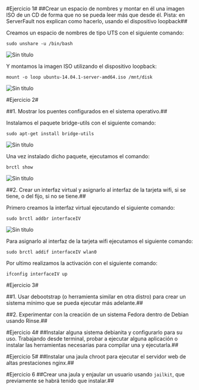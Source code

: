 #Ejercicio 1#
##Crear un espacio de nombres y montar en él una imagen ISO de un CD de forma que no se pueda leer más que desde él. Pista: en ServerFault nos explican como hacerlo, usando el dispositivo loopback##

Creamos un espacio de nombres de tipo UTS con el siguiente comando:

~~~
sudo unshare -u /bin/bash
~~~

![Sin titulo](https://github.com/leocm89/GII-2014/blob/master/ejercicios/LeoCastillo/Imagenes/Tema3/ejercicio1_1.png)

Y montamos la imagen ISO utilizando el dispositivo loopback:

~~~
mount -o loop ubuntu-14.04.1-server-amd64.iso /mnt/disk
~~~

![Sin titulo](https://github.com/leocm89/GII-2014/blob/master/ejercicios/LeoCastillo/Imagenes/Tema3/ejercicio1_2.png)


#Ejercicio 2#

##1. Mostrar los puentes configurados en el sistema operativo.##

Instalamos el paquete bridge-utils con el siguiente comando:

~~~
sudo apt-get install bridge-utils
~~~

![Sin titulo](https://github.com/leocm89/GII-2014/blob/master/ejercicios/LeoCastillo/Imagenes/Tema3/ejercicio2_1.png)

Una vez instalado dicho paquete, ejecutamos el comando:

~~~
brctl show
~~~

![Sin titulo](https://github.com/leocm89/GII-2014/blob/master/ejercicios/LeoCastillo/Imagenes/Tema3/ejercicio2_2.png)

##2. Crear un interfaz virtual y asignarlo al interfaz de la tarjeta wifi, si se tiene, o del fijo, si no se tiene.##

Primero creamos la interfaz virtual ejecutando el siguiente comando:

~~~
sudo brctl addbr interfaceIV
~~~

![Sin titulo](https://github.com/leocm89/GII-2014/blob/master/ejercicios/LeoCastillo/Imagenes/Tema3/ejercicio2_3.png)

Para asignarlo al interfaz de la tarjeta wifi ejecutamos el siguiente comando:

~~~
sudo brctl addif interfaceIV wlan0
~~~

Por ultimo realizamos la activación con el siguiente comando:

~~~
ifconfig interfaceIV up
~~~


#Ejercicio 3#

##1. Usar debootstrap (o herramienta similar en otra distro) para crear un sistema mínimo que se pueda ejecutar más adelante.##

##2. Experimentar con la creación de un sistema Fedora dentro de Debian usando Rinse.##


#Ejercicio 4#
##Instalar alguna sistema debianita y configurarlo para su uso. Trabajando desde terminal, probar a ejecutar alguna aplicación o instalar las herramientas necesarias para compilar una y ejecutarla.##


#Ejercicio 5#
##Instalar una jaula chroot para ejecutar el servidor web de altas prestaciones nginx.##



#Ejercicio 6
##Crear una jaula y enjaular un usuario usando `jailkit`, que previamente se habrá tenido que instalar.##
